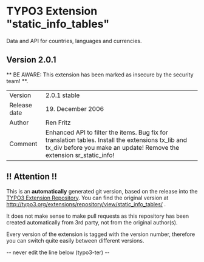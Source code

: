 # TYPO3 Extension "static_info_tables"
Data and API for countries, languages and currencies.

## Version 2.0.1
** BE AWARE: This extension has been marked as insecure by the security team! **.



<table>
	<tr><td>Version</td><td>2.0.1 stable</td></tr>
	<tr><td>Release date</td><td>19. December 2006</td></tr>
	<tr><td>Author</td><td>Ren Fritz</td></tr>
	<tr><td>Comment</td><td>Enhanced API to filter the items. Bug fix for translation tables. Install the extensions tx_lib and tx_div before you make an update! Remove the extension sr_static_info!</td></tr>
</table>

## !! Attention !!
This is an **automatically** generated git version, based on the release into the [TYPO3 Extension Repository](http://www.typo3.org/extensions/).
You can find the original version at http://typo3.org/extensions/repository/view/static_info_tables/ .

It does not make sense to make pull requests as this repository has been created automatically from 3rd party, not from the original author(s).

Every version of the extension is tagged with the version number, therefore you can switch quite easily between different versions.


-- never edit the line below (typo3-ter) --